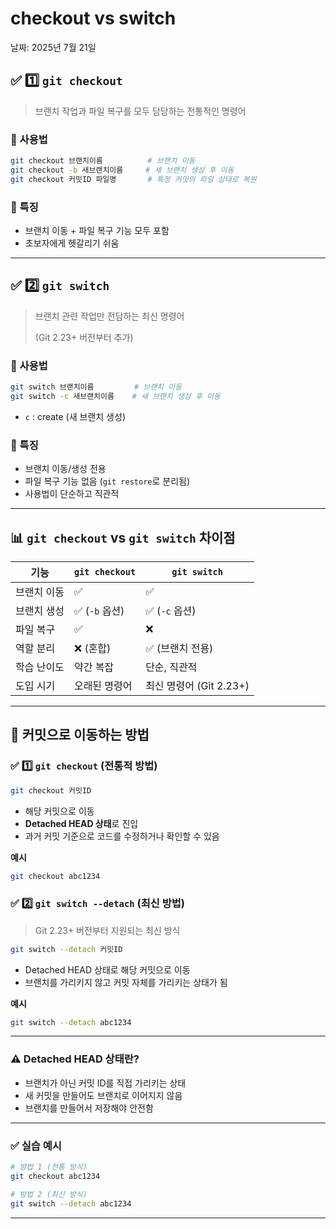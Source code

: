 # checkout vs switch

날짜: 2025년 7월 21일

## ✅ 1️⃣ `git checkout`

> 브랜치 작업과 파일 복구를 모두 담당하는 전통적인 명령어
> 

### 📌 사용법

```bash
git checkout 브랜치이름          # 브랜치 이동
git checkout -b 새브랜치이름     # 새 브랜치 생성 후 이동
git checkout 커밋ID 파일명       # 특정 커밋의 파일 상태로 복원

```

### 📌 특징

- 브랜치 이동 + 파일 복구 기능 모두 포함
- 초보자에게 헷갈리기 쉬움

---

## ✅ 2️⃣ `git switch`

> 브랜치 관련 작업만 전담하는 최신 명령어
> 
> 
> (Git 2.23+ 버전부터 추가)
> 

### 📌 사용법

```bash
git switch 브랜치이름         # 브랜치 이동
git switch -c 새브랜치이름    # 새 브랜치 생성 후 이동

```

- `c` : create (새 브랜치 생성)

### 📌 특징

- 브랜치 이동/생성 전용
- 파일 복구 기능 없음 (`git restore`로 분리됨)
- 사용법이 단순하고 직관적

---

## 📊 `git checkout` vs `git switch` 차이점

| 기능 | `git checkout` | `git switch` |
| --- | --- | --- |
| 브랜치 이동 | ✅ | ✅ |
| 브랜치 생성 | ✅ (`-b` 옵션) | ✅ (`-c` 옵션) |
| 파일 복구 | ✅ | ❌ |
| 역할 분리 | ❌ (혼합) | ✅ (브랜치 전용) |
| 학습 난이도 | 약간 복잡 | 단순, 직관적 |
| 도입 시기 | 오래된 명령어 | 최신 명령어 (Git 2.23+) |

---

## 🍯 커밋으로 이동하는 방법

### ✅ 1️⃣ `git checkout` (전통적 방법)

```bash
git checkout 커밋ID

```

- 해당 커밋으로 이동
- **Detached HEAD 상태**로 진입
- 과거 커밋 기준으로 코드를 수정하거나 확인할 수 있음

**예시**

```bash
git checkout abc1234
```

### ✅ 2️⃣ `git switch --detach` (최신 방법)

> Git 2.23+ 버전부터 지원되는 최신 방식
> 

```bash
git switch --detach 커밋ID

```

- Detached HEAD 상태로 해당 커밋으로 이동
- 브랜치를 가리키지 않고 커밋 자체를 가리키는 상태가 됨

**예시**

```bash
git switch --detach abc1234

```

---

### ⚠️ Detached HEAD 상태란?

- 브랜치가 아닌 커밋 ID를 직접 가리키는 상태
- 새 커밋을 만들어도 브랜치로 이어지지 않음
- 브랜치를 만들어서 저장해야 안전함

---

### ✅ 실습 예시

```bash
# 방법 1 (전통 방식)
git checkout abc1234

# 방법 2 (최신 방식)
git switch --detach abc1234

```

---
